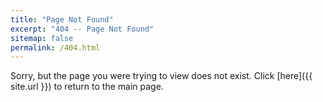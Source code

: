 ```yaml
---
title: "Page Not Found"
excerpt: "404 -- Page Not Found"
sitemap: false
permalink: /404.html
---
```


Sorry, but the page you were trying to view does not exist. Click [here]({{ site.url }}) to return to the main page.

<script type="text/javascript">
  var GOOG_FIXURL_LANG = 'en';
  var GOOG_FIXURL_SITE = '{{ site.url }}'
</script>
<script type="text/javascript"
  src="//linkhelp.clients.google.com/tbproxy/lh/wm/fixurl.js">
</script>
